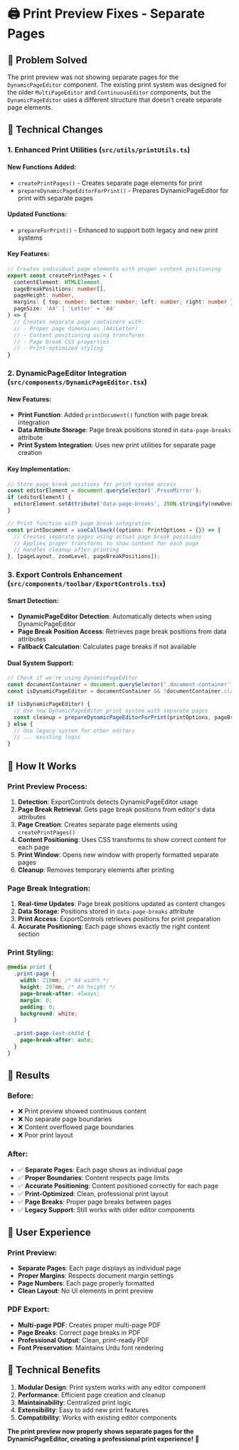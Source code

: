 # 🖨️ **Print Preview Fixes - Separate Pages**

## 🎯 **Problem Solved**

The print preview was not showing separate pages for the `DynamicPageEditor` component. The existing print system was designed for the older `MultiPageEditor` and `ContinuousEditor` components, but the `DynamicPageEditor` uses a different structure that doesn't create separate page elements.

## 🔧 **Technical Changes**

### **1. Enhanced Print Utilities (`src/utils/printUtils.ts`)**

#### **New Functions Added:**
- `createPrintPages()` - Creates separate page elements for print
- `prepareDynamicPageEditorForPrint()` - Prepares DynamicPageEditor for print with separate pages

#### **Updated Functions:**
- `prepareForPrint()` - Enhanced to support both legacy and new print systems

#### **Key Features:**
```typescript
// Creates individual page elements with proper content positioning
export const createPrintPages = (
  contentElement: HTMLElement,
  pageBreakPositions: number[],
  pageHeight: number,
  margins: { top: number; bottom: number; left: number; right: number },
  pageSize: 'A4' | 'Letter' = 'A4'
) => {
  // Creates separate page containers with:
  // - Proper page dimensions (A4/Letter)
  // - Content positioning using transforms
  // - Page break CSS properties
  // - Print-optimized styling
}
```

### **2. DynamicPageEditor Integration (`src/components/DynamicPageEditor.tsx`)**

#### **New Features:**
- **Print Function**: Added `printDocument()` function with page break integration
- **Data Attribute Storage**: Page break positions stored in `data-page-breaks` attribute
- **Print System Integration**: Uses new print utilities for separate page creation

#### **Key Implementation:**
```typescript
// Store page break positions for print system access
const editorElement = document.querySelector('.ProseMirror');
if (editorElement) {
  editorElement.setAttribute('data-page-breaks', JSON.stringify(newOverflowInfo.pageBreakPositions));
}

// Print function with page break integration
const printDocument = useCallback((options: PrintOptions = {}) => {
  // Creates separate pages using actual page break positions
  // Applies proper transforms to show content for each page
  // Handles cleanup after printing
}, [pageLayout, zoomLevel, pageBreakPositions]);
```

### **3. Export Controls Enhancement (`src/components/toolbar/ExportControls.tsx`)**

#### **Smart Detection:**
- **DynamicPageEditor Detection**: Automatically detects when using DynamicPageEditor
- **Page Break Position Access**: Retrieves page break positions from data attributes
- **Fallback Calculation**: Calculates page breaks if not available

#### **Dual System Support:**
```typescript
// Check if we're using DynamicPageEditor
const documentContainer = document.querySelector('.document-container');
const isDynamicPageEditor = documentContainer && !documentContainer.classList.contains('multi-page-editor');

if (isDynamicPageEditor) {
  // Use new DynamicPageEditor print system with separate pages
  const cleanup = prepareDynamicPageEditorForPrint(printOptions, pageBreakPositions);
} else {
  // Use legacy system for other editors
  // ... existing logic
}
```

## 🎯 **How It Works**

### **Print Preview Process:**

1. **Detection**: ExportControls detects DynamicPageEditor usage
2. **Page Break Retrieval**: Gets page break positions from editor's data attributes
3. **Page Creation**: Creates separate page elements using `createPrintPages()`
4. **Content Positioning**: Uses CSS transforms to show correct content for each page
5. **Print Window**: Opens new window with properly formatted separate pages
6. **Cleanup**: Removes temporary elements after printing

### **Page Break Integration:**

1. **Real-time Updates**: Page break positions updated as content changes
2. **Data Storage**: Positions stored in `data-page-breaks` attribute
3. **Print Access**: ExportControls retrieves positions for print preparation
4. **Accurate Positioning**: Each page shows exactly the right content section

### **Print Styling:**

```css
@media print {
  .print-page {
    width: 210mm; /* A4 width */
    height: 297mm; /* A4 height */
    page-break-after: always;
    margin: 0;
    padding: 0;
    background: white;
  }
  
  .print-page:last-child {
    page-break-after: auto;
  }
}
```

## 🚀 **Results**

### **Before:**
- ❌ Print preview showed continuous content
- ❌ No separate page boundaries
- ❌ Content overflowed page boundaries
- ❌ Poor print layout

### **After:**
- ✅ **Separate Pages**: Each page shows as individual page
- ✅ **Proper Boundaries**: Content respects page limits
- ✅ **Accurate Positioning**: Content positioned correctly for each page
- ✅ **Print-Optimized**: Clean, professional print layout
- ✅ **Page Breaks**: Proper page breaks between pages
- ✅ **Legacy Support**: Still works with older editor components

## 🎯 **User Experience**

### **Print Preview:**
- **Separate Pages**: Each page displays as individual page
- **Proper Margins**: Respects document margin settings
- **Page Numbers**: Each page properly formatted
- **Clean Layout**: No UI elements in print preview

### **PDF Export:**
- **Multi-page PDF**: Creates proper multi-page PDF
- **Page Breaks**: Correct page breaks in PDF
- **Professional Output**: Clean, print-ready PDF
- **Font Preservation**: Maintains Urdu font rendering

## 🔧 **Technical Benefits**

1. **Modular Design**: Print system works with any editor component
2. **Performance**: Efficient page creation and cleanup
3. **Maintainability**: Centralized print logic
4. **Extensibility**: Easy to add new print features
5. **Compatibility**: Works with existing editor components

**The print preview now properly shows separate pages for the DynamicPageEditor, creating a professional print experience!** 🎉
